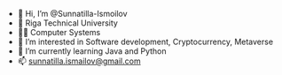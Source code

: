 - 👋 Hi, I’m @Sunnatilla-Ismoilov
- 🏫 Riga Technical University
- 👨‍🎓 Computer Systems
- 👀 I’m interested in Software development,
Cryptocurrency, Metaverse
- 🌱 I’m currently learning Java and Python
- 📫 sunnatilla.ismailov@gmail.com

<!---
Sunnatilla-Ismoilov/Sunnatilla-Ismoilov is a ✨ special ✨ repository because its `README.md` (this file) appears on your GitHub profile.
You can click the Preview link to take a look at your changes.
--->
